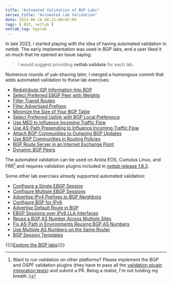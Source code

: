 ```yaml
---
title: "Automated Validation of BGP Labs"
series_title: "Automated Lab Validation"
date: 2024-06-18 08:22:00+02:00
tags: [ BGP, netlab ]
netlab_tag: bgplab
---
```

In late 2023, I started playing with the idea of having automated validation in _netlab_. The early implementation was used in BGP labs, and a user liked it so much that he opened an issue saying:

> I would suggest providing **netlab validate** for each lab.

Numerous rounds of yak-shaving later, I merged a humongous commit that adds automated validation to these lab exercises:
<!--more-->
* [Redistribute IGP Information Into BGP](https://bgplabs.net/basic/5-redistribute/)
* [Select Preferred EBGP Peer with Weights](https://bgplabs.net/policy/1-weights/)
* [Filter Transit Routes](https://bgplabs.net/policy/2-stop-transit/)
* [Filter Advertised Prefixes](https://bgplabs.net/policy/3-prefix/)
* [Minimize the Size of Your BGP Table](https://bgplabs.net/policy/4-reduce/)
* [Select Preferred Uplink with BGP Local Preference](https://bgplabs.net/policy/5-local-preference/)
* [Use MED to Influence Incoming Traffic Flow](https://bgplabs.net/policy/6-med/)
* [Use AS-Path Prepending to Influence Incoming Traffic Flow](https://bgplabs.net/policy/7-prepend/)
* [Attach BGP Communities to Outgoing BGP Updates](https://bgplabs.net/policy/8-community-attach/)
* [Use BGP Communities in Routing Policies](https://bgplabs.net/policy/9-community-use/)
* [BGP Route Server in an Internet Exchange Point](https://bgplabs.net/session/5-routeserver/)
* [Dynamic BGP Peers](https://bgplabs.net/session/9-dynamic/)

The automated validation can be used on Arista EOS, Cumulus Linux, and FRR[^OP] and requires validation plugins included in [_netlab_ release 1.8.3](/2024/06/netlab-1-8-3-rip-bgp.html).

Some other lab exercises already supported automated validation:

* [Configure a Single EBGP Session](https://bgplabs.net/basic/1-session/)
* [Configure Multiple EBGP Sessions](https://bgplabs.net/basic/2-multihomed/)
* [Advertise IPv4 Prefixes to BGP Neighbors](https://bgplabs.net/basic/3-originate/)
* [Configure BGP for IPv6](https://bgplabs.net/basic/4-ipv6/)
* [Advertise Default Route in BGP](https://bgplabs.net/basic/c-default-route/)
* [EBGP Sessions over IPv6 LLA Interfaces](https://bgplabs.net/basic/d-interface/)
* [Reuse a BGP AS Number Across Multiple Sites](https://bgplabs.net/session/1-allowas_in/)
* [Fix AS-Path in Environments Reusing BGP AS Numbers](https://bgplabs.net/session/2-asoverride/)
* [Use Multiple AS Numbers on the Same Router](https://bgplabs.net/session/3-localas/)
* [BGP Session Templates](https://bgplabs.net/session/6-templates/)

[^OP]: Want to run validation on other platforms? Please implement the BGP and OSPF validation plugins (they have to pass all the [validation plugin integration tests](https://github.com/ipspace/netlab/tree/dev/tests/integration/validate)) and submit a PR. Being a realist, I'm not holding my breath ;)

{{<jump>}}[Explore the BGP labs](https://bgplabs.net/){{</jump>}}
